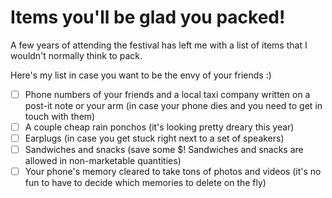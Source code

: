 # Items you'll be glad you packed!

A few years of attending the festival has left me with a list of items that I wouldn't normally think to pack.

Here's my list in case you want to be the envy of your friends :)

- [ ] Phone numbers of your friends and a local taxi company written on a post-it note or your arm (in case your phone dies and you need to get in touch with them)
- [ ] A couple cheap rain ponchos (it's looking pretty dreary this year)
- [ ] Earplugs (in case you get stuck right next to a set of speakers)
- [ ] Sandwiches and snacks (save some $! Sandwiches and snacks are allowed in non-marketable quantities)
- [ ] Your phone's memory cleared to take tons of photos and videos (it's no fun to have to decide which memories to delete on the fly)
